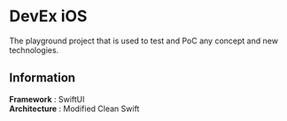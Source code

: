 # DevEx iOS

The playground project that is used to test and PoC any concept and new technologies.

## Information

**Framework** : SwiftUI<br>
**Architecture** : Modified Clean Swift